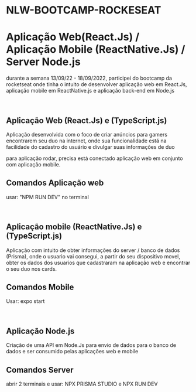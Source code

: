 # NLW-BOOTCAMP-ROCKESEAT
<h1> Aplicação Web(React.Js) / Aplicação Mobile (ReactNative.Js) / Server Node.js </h1>
<p> durante a semana 13/09/22 - 18/09/2022, participei do bootcamp da rocketseat onde tinha o intuito de desenvolver aplicação web em React.Js, aplicação mobile em ReactNative.js e aplicação back-end em Node.js </p>
<br>
<h2> Aplicação Web (React.Js) e (TypeScript.js) </h2>

<p> Aplicação desenvolvida com o foco de criar anúncios para gamers encontrarem seu duo na internet, onde sua funcionalidade está na facilidade do cadastro do usuário e divulgar suas informações de duo  </p>

<p> para aplicação rodar, precisa está conectado aplicação web em conjunto com aplicação mobile. </p>

<h2>Comandos Aplicação web </h2>
<p>usar: "NPM RUN DEV" no terminal </p>
<br>
<h2> Aplicação mobile (ReactNative.Js) e (TypeScript.js) </h2>

<p> Aplicação com intuito de obter informações do server / banco de dados (Prisma), onde o usuario vai consegui, a partir do seu dispositivo movel, obter os dados dos usuarios que cadastraram na aplicação web e encontrar o seu duo nos cards. </p>
<h2>Comandos Mobile </h2>
<p>Usar: expo start </p>
<br>
<h2> Aplicação Node.js </h2>
<p> Criação de uma API em Node.Js para envio de dados para o banco de dados e ser consumido pelas aplicações web e mobile </p>
<h2>Comandos Server </h2>
<p>abrir 2 terminais e  usar: NPX PRISMA STUDIO e NPX RUN DEV </p> 

